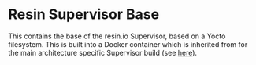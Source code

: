 # Resin Supervisor Base

This contains the base of the resin.io Supervisor, based on a Yocto filesystem.
This is built into a Docker container which is inherited from for the main
architecture specific Supervisor build (see [here](https://github.com/resin-io/resin-supervisor)).
